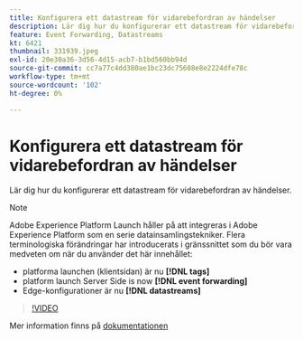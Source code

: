 ```yaml
---
title: Konfigurera ett datastream för vidarebefordran av händelser
description: Lär dig hur du konfigurerar ett datastream för vidarebefordran av händelser.
feature: Event Forwarding, Datastreams
kt: 6421
thumbnail: 331939.jpeg
exl-id: 20e30a36-3d56-4d15-acb7-b1bd560bb94d
source-git-commit: cc7a77c4dd380ae1bc23dc75608e8e2224dfe78c
workflow-type: tm+mt
source-wordcount: '102'
ht-degree: 0%

---
```


# Konfigurera ett datastream för vidarebefordran av händelser

Lär dig hur du konfigurerar ett datastream för vidarebefordran av händelser.

>[!NOTE]
>
>Adobe Experience Platform Launch håller på att integreras i Adobe Experience Platform som en serie datainsamlingstekniker. Flera terminologiska förändringar har introducerats i gränssnittet som du bör vara medveten om när du använder det här innehållet:
> 
> * platforma launchen (klientsidan) är nu **[!DNL tags]**
> * platform launch Server Side is now **[!DNL event forwarding]**
> * Edge-konfigurationer är nu **[!DNL datastreams]**


>[!VIDEO](https://video.tv.adobe.com/v/331939?quality=12&learn=on)

Mer information finns på [dokumentationen](https://experienceleague.adobe.com/docs/experience-platform/tags/event-forwarding/getting-started.html#create-a-datastream)
